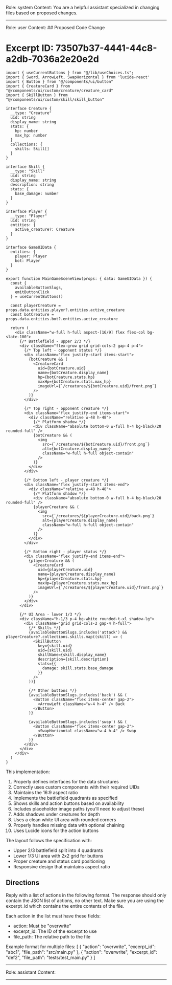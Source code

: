 Role: system
Content: You are a helpful assistant specialized in changing files based on proposed changes.
__________________
Role: user
Content: ## Proposed Code Change
# Excerpt ID: 73507b37-4441-44c8-a2db-7036a2e20e2d
```tsx main_game/templates/MainGameScene.tsx
import { useCurrentButtons } from "@/lib/useChoices.ts";
import { Sword, ArrowLeft, SwapHorizontal } from 'lucide-react'
import { Button } from "@/components/ui/button"
import { CreatureCard } from "@/components/ui/custom/creature/creature_card"
import { SkillButton } from "@/components/ui/custom/skill/skill_button"

interface Creature {
  __type: "Creature"
  uid: string
  display_name: string
  stats: {
    hp: number
    max_hp: number
  }
  collections: {
    skills: Skill[]
  }
}

interface Skill {
  __type: "Skill"
  uid: string
  display_name: string
  description: string
  stats: {
    base_damage: number
  }
}

interface Player {
  __type: "Player"
  uid: string
  entities: {
    active_creature?: Creature
  }
}

interface GameUIData {
  entities: {
    player: Player
    bot: Player
  }
}

export function MainGameSceneView(props: { data: GameUIData }) {
  const {
    availableButtonSlugs,
    emitButtonClick
  } = useCurrentButtons()

  const playerCreature = props.data.entities.player?.entities.active_creature
  const botCreature = props.data.entities.bot?.entities.active_creature

  return (
    <div className="w-full h-full aspect-[16/9] flex flex-col bg-slate-100">
      {/* Battlefield - upper 2/3 */}
      <div className="flex-grow grid grid-cols-2 gap-4 p-4">
        {/* Top left - opponent status */}
        <div className="flex justify-start items-start">
          {botCreature && (
            <CreatureCard
              uid={botCreature.uid}
              name={botCreature.display_name}
              hp={botCreature.stats.hp}
              maxHp={botCreature.stats.max_hp}
              imageUrl={`/creatures/${botCreature.uid}/front.png`}
            />
          )}
        </div>

        {/* Top right - opponent creature */}
        <div className="flex justify-end items-start">
          <div className="relative w-48 h-48">
            {/* Platform shadow */}
            <div className="absolute bottom-0 w-full h-4 bg-black/20 rounded-full" />
            {botCreature && (
              <img 
                src={`/creatures/${botCreature.uid}/front.png`}
                alt={botCreature.display_name}
                className="w-full h-full object-contain"
              />
            )}
          </div>
        </div>

        {/* Bottom left - player creature */}
        <div className="flex justify-start items-end">
          <div className="relative w-48 h-48">
            {/* Platform shadow */}
            <div className="absolute bottom-0 w-full h-4 bg-black/20 rounded-full" />
            {playerCreature && (
              <img
                src={`/creatures/${playerCreature.uid}/back.png`}
                alt={playerCreature.display_name}
                className="w-full h-full object-contain"
              />
            )}
          </div>
        </div>

        {/* Bottom right - player status */}
        <div className="flex justify-end items-end">
          {playerCreature && (
            <CreatureCard
              uid={playerCreature.uid}
              name={playerCreature.display_name}
              hp={playerCreature.stats.hp}
              maxHp={playerCreature.stats.max_hp}
              imageUrl={`/creatures/${playerCreature.uid}/front.png`}
            />
          )}
        </div>
      </div>

      {/* UI Area - lower 1/3 */}
      <div className="h-1/3 p-4 bg-white rounded-t-xl shadow-lg">
        <div className="grid grid-cols-2 gap-4 h-full">
          {/* Skills */}
          {availableButtonSlugs.includes('attack') && playerCreature?.collections.skills.map((skill) => (
            <SkillButton
              key={skill.uid}
              uid={skill.uid}
              skillName={skill.display_name}
              description={skill.description}
              stats={{
                damage: skill.stats.base_damage
              }}
            />
          ))}

          {/* Other buttons */}
          {availableButtonSlugs.includes('back') && (
            <Button className="flex items-center gap-2">
              <ArrowLeft className="w-4 h-4" /> Back
            </Button>
          )}
          
          {availableButtonSlugs.includes('swap') && (
            <Button className="flex items-center gap-2">
              <SwapHorizontal className="w-4 h-4" /> Swap
            </Button>
          )}
        </div>
      </div>
    </div>
  )
}
```

This implementation:

1. Properly defines interfaces for the data structures
2. Correctly uses custom components with their required UIDs
3. Maintains the 16:9 aspect ratio
4. Implements the battlefield quadrants as specified
5. Shows skills and action buttons based on availability
6. Includes placeholder image paths (you'll need to adjust these)
7. Adds shadows under creatures for depth
8. Uses a clean white UI area with rounded corners
9. Properly handles missing data with optional chaining
10. Uses Lucide icons for the action buttons

The layout follows the specification with:
- Upper 2/3 battlefield split into 4 quadrants
- Lower 1/3 UI area with 2x2 grid for buttons
- Proper creature and status card positioning
- Responsive design that maintains aspect ratio

## Directions
Reply with a list of actions in the following format. The response should only contain the JSON list of actions, no other text.
Make sure you are using the excerpt_id which contains the entire contents of the file.

Each action in the list must have these fields:
- action: Must be "overwrite"
- excerpt_id: The ID of the excerpt to use
- file_path: The relative path to the file

Example format for multiple files:
[
    {
        "action": "overwrite",
        "excerpt_id": "abc1",
        "file_path": "src/main.py"
    },
    {
        "action": "overwrite",
        "excerpt_id": "def2",
        "file_path": "tests/test_main.py"
    }
]
__________________
Role: assistant
Content: 
__________________
